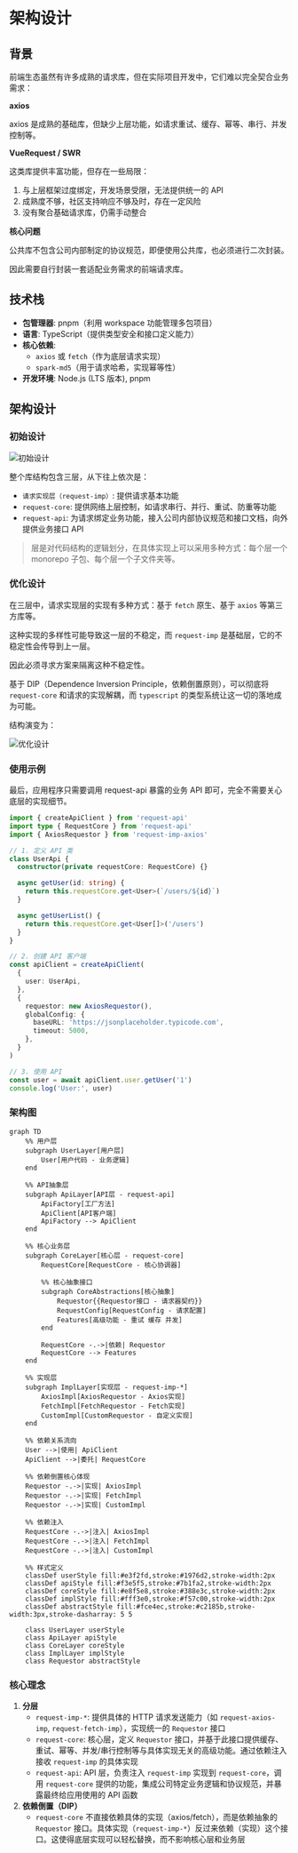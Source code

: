 # 架构设计

## 背景

前端生态虽然有许多成熟的请求库，但在实际项目开发中，它们难以完全契合业务需求：

**axios**

axios 是成熟的基础库，但缺少上层功能，如请求重试、缓存、幂等、串行、并发控制等。

**VueRequest / SWR**

这类库提供丰富功能，但存在一些局限：

1. 与上层框架过度绑定，开发场景受限，无法提供统一的 API
2. 成熟度不够，社区支持响应不够及时，存在一定风险
3. 没有聚合基础请求库，仍需手动整合

**核心问题**

公共库不包含公司内部制定的协议规范，即便使用公共库，也必须进行二次封装。

因此需要自行封装一套适配业务需求的前端请求库。

## 技术栈

- **包管理器**: pnpm（利用 workspace 功能管理多包项目）
- **语言**: TypeScript（提供类型安全和接口定义能力）
- **核心依赖**:
  - `axios` 或 `fetch`（作为底层请求实现）
  - `spark-md5`（用于请求哈希，实现幂等性）
- **开发环境**: Node.js (LTS 版本), pnpm

## 架构设计

### 初始设计

![初始设计](./assets/design01.png)

整个库结构包含三层，从下往上依次是：

- `请求实现层（request-imp）`: 提供请求基本功能
- `request-core`: 提供网络上层控制，如请求串行、并行、重试、防重等功能
- `request-api`: 为请求绑定业务功能，接入公司内部协议规范和接口文档，向外提供业务接口 API

> 层是对代码结构的逻辑划分，在具体实现上可以采用多种方式：每个层一个 monorepo 子包、每个层一个子文件夹等。

### 优化设计

在三层中，请求实现层的实现有多种方式：基于 `fetch` 原生、基于 `axios` 等第三方库等。

这种实现的多样性可能导致这一层的不稳定，而 `request-imp` 是基础层，它的不稳定性会传导到上一层。

因此必须寻求方案来隔离这种不稳定性。

基于 DIP（Dependence Inversion Principle，依赖倒置原则），可以彻底将 `request-core` 和请求的实现解耦，而 `typescript` 的类型系统让这一切的落地成为可能。

结构演变为：

![优化设计](./assets/design02.png)

### 使用示例

最后，应用程序只需要调用 request-api 暴露的业务 API 即可，完全不需要关心底层的实现细节。

```typescript
import { createApiClient } from 'request-api'
import type { RequestCore } from 'request-api'
import { AxiosRequestor } from 'request-imp-axios'

// 1. 定义 API 类
class UserApi {
  constructor(private requestCore: RequestCore) {}

  async getUser(id: string) {
    return this.requestCore.get<User>(`/users/${id}`)
  }

  async getUserList() {
    return this.requestCore.get<User[]>('/users')
  }
}

// 2. 创建 API 客户端
const apiClient = createApiClient(
  {
    user: UserApi,
  },
  {
    requestor: new AxiosRequestor(),
    globalConfig: {
      baseURL: 'https://jsonplaceholder.typicode.com',
      timeout: 5000,
    },
  }
)

// 3. 使用 API
const user = await apiClient.user.getUser('1')
console.log('User:', user)
```

### 架构图

```mermaid
graph TD
    %% 用户层
    subgraph UserLayer[用户层]
        User[用户代码 - 业务逻辑]
    end

    %% API抽象层
    subgraph ApiLayer[API层 - request-api]
        ApiFactory[工厂方法]
        ApiClient[API客户端]
        ApiFactory --> ApiClient
    end

    %% 核心业务层
    subgraph CoreLayer[核心层 - request-core]
        RequestCore[RequestCore - 核心协调器]

        %% 核心抽象接口
        subgraph CoreAbstractions[核心抽象]
            Requestor{{Requestor接口 - 请求器契约}}
            RequestConfig[RequestConfig - 请求配置]
            Features[高级功能 - 重试 缓存 并发]
        end

        RequestCore -.->|依赖| Requestor
        RequestCore --> Features
    end

    %% 实现层
    subgraph ImplLayer[实现层 - request-imp-*]
        AxiosImpl[AxiosRequestor - Axios实现]
        FetchImpl[FetchRequestor - Fetch实现]
        CustomImpl[CustomRequestor - 自定义实现]
    end

    %% 依赖关系流向
    User -->|使用| ApiClient
    ApiClient -->|委托| RequestCore

    %% 依赖倒置核心体现
    Requestor -.->|实现| AxiosImpl
    Requestor -.->|实现| FetchImpl
    Requestor -.->|实现| CustomImpl

    %% 依赖注入
    RequestCore -.->|注入| AxiosImpl
    RequestCore -.->|注入| FetchImpl
    RequestCore -.->|注入| CustomImpl

    %% 样式定义
    classDef userStyle fill:#e3f2fd,stroke:#1976d2,stroke-width:2px
    classDef apiStyle fill:#f3e5f5,stroke:#7b1fa2,stroke-width:2px
    classDef coreStyle fill:#e8f5e8,stroke:#388e3c,stroke-width:2px
    classDef implStyle fill:#fff3e0,stroke:#f57c00,stroke-width:2px
    classDef abstractStyle fill:#fce4ec,stroke:#c2185b,stroke-width:3px,stroke-dasharray: 5 5

    class UserLayer userStyle
    class ApiLayer apiStyle
    class CoreLayer coreStyle
    class ImplLayer implStyle
    class Requestor abstractStyle
```

### 核心理念

1. **分层**
   - `request-imp-*`: 提供具体的 HTTP 请求发送能力（如 `request-axios-imp`, `request-fetch-imp`），实现统一的 `Requestor` 接口
   - `request-core`: 核心层，定义 `Requestor` 接口，并基于此接口提供缓存、重试、幂等、并发/串行控制等与具体实现无关的高级功能。通过依赖注入接收 `request-imp` 的具体实现
   - `request-api`: API 层，负责注入 `request-imp` 实现到 `request-core`，调用 `request-core` 提供的功能，集成公司特定业务逻辑和协议规范，并暴露最终给应用使用的 API 函数
2. **依赖倒置（DIP）**
   - `request-core` 不直接依赖具体的实现（axios/fetch），而是依赖抽象的 `Requestor` 接口。具体实现（`request-imp-*`）反过来依赖（实现）这个接口。这使得底层实现可以轻松替换，而不影响核心层和业务层
